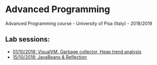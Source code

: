# Advanced Programming

Advanced Programming course - University of Pisa (Italy) - 2018/2019

## Lab sessions:
- [01/10/2018: VisualVM, Garbage collector, Heap trend analysis](./lab_1)
- [15/10/2018: JavaBeans & Reflection](./lab_2)